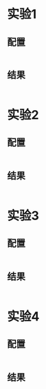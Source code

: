 # 实验1

## 配置

```

```

## 结果

```

```


# 实验2

## 配置

```

```

## 结果

```

```



# 实验3

## 配置

```

```

## 结果

```

```


# 实验4

## 配置

```

```

## 结果

```

```
